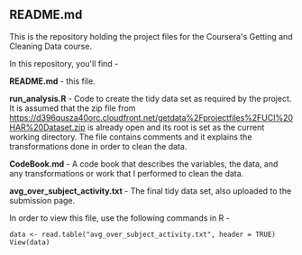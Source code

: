 ## README.md

This is the repository holding the project files for the Coursera's Getting and Cleaning Data course.

In this repository, you'll find -

**README.md** - this file.

**run_analysis.R** - Code to create the tidy data set as required by the project. It is assumed that the zip file from https://d396qusza40orc.cloudfront.net/getdata%2Fprojectfiles%2FUCI%20HAR%20Dataset.zip is already open and its root is set as the current working directory. The file contains comments and it explains the transformations done in order to clean the data.

**CodeBook.md** - A code book that describes the variables, the data, and any transformations or work that I performed to clean the data.

**avg_over_subject_activity.txt** - The final tidy data set, also uploaded to the submission page.

In order to view this file, use the following commands in R -

```
data <- read.table("avg_over_subject_activity.txt", header = TRUE)
View(data) 
```